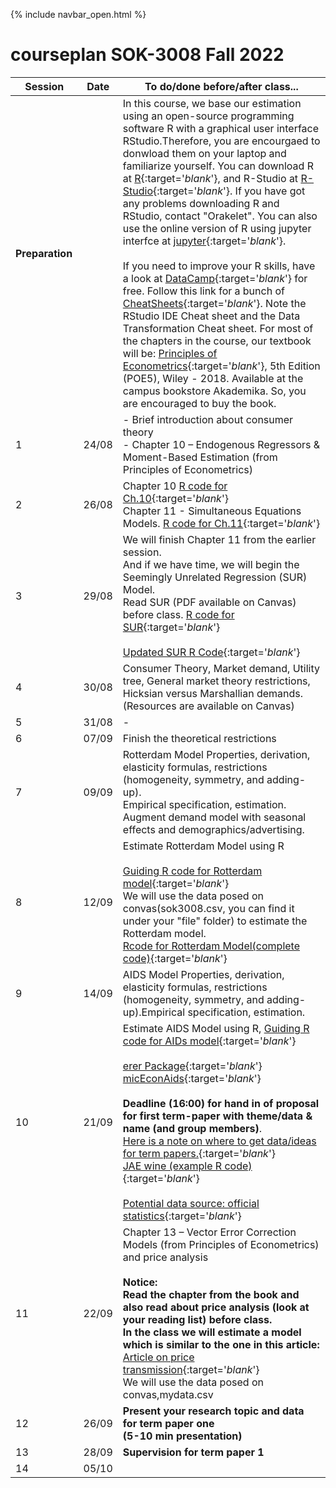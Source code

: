 {% include navbar_open.html %}

# courseplan SOK-3008 Fall 2022

| Session <img width=80/>  | Date  |To do/done before/after class... <img width=200/>  |
|-----------------------|---------|-----------------------------------| 
|**Preparation**  | | In this course, we base our estimation using an open-source programming software R with a graphical user interface RStudio.Therefore, you are encourgaed to donwload them on your laptop and familiarize yourself. You can download R at [R](http://www.r-project.org){:target='_blank_'}, and R-Studio at [R-Studio](http://www.rstudio.com){:target='_blank_'}. If you have got any problems downloading R and RStudio, contact "Orakelet". You can also use the online version of R using jupyter interfce at [jupyter](https://www.jupyter.uit.no){:target='_blank_'}.  <br />                                                                                                                                                                                                <br />                                                                                                                                                              If you need to improve your R skills, have a look at [DataCamp](https://www.datacamp.com/courses/free-introduction-to-r){:target='_blank_'} for free. Follow this link for a bunch of [CheatSheets](https://www.rstudio.com/resources/cheatsheets/){:target='_blank_'}. Note the RStudio IDE Cheat sheet and the Data Transformation Cheat sheet. For most of the chapters in the course, our textbook will be: [Principles of Econometrics](http://principlesofeconometrics.com/poe5/poe5.html){:target='_blank_'}, 5th Edition (POE5), Wiley - 2018. Available at the campus bookstore Akademika. So, you are encouraged to buy the book. |                                                   <br />
| 1|24/08 | - Brief introduction about consumer theory <br/> - Chapter 10 – Endogenous Regressors & Moment-Based Estimation (from Principles of Econometrics)|
| 2| 26/08| Chapter 10 [R code for Ch.10](https://github.com/uit-sok-3008-H22/uit-sok-3008-H22.github.io/blob/main/chapter_10.R){:target='_blank_'} <br /> Chapter 11 - Simultaneous Equations Models.  [R code for Ch.11](https://github.com/uit-sok-3008-H22/uit-sok-3008-H22.github.io/blob/main/Chapter%2011.R){:target='_blank_'}  |
| 3| 29/08|We will finish Chapter 11 from the earlier session.<br /> And if we have time, we will begin the Seemingly Unrelated Regression (SUR) Model.  <br /> Read SUR (PDF available on Canvas) before class.  [R code for SUR](https://github.com/uit-sok-3008-H22/uit-sok-3008-H22.github.io/blob/main/SUR.R){:target='_blank_'} <br /> <br /> [Updated SUR R Code](https://github.com/uit-sok-3008-H22/uit-sok-3008-H22.github.io/blob/main/Chapter%2011_and_%20SUR.R){:target='_blank_'} |
| 4| 30/08|Consumer Theory, Market demand, Utility tree, General market theory restrictions,<br /> Hicksian versus Marshallian demands.<br /> (Resources are available on Canvas)|
| 5| 31/08| -| 
| 6| 07/09| Finish the theoretical restrictions | 
| 7| 09/09|Rotterdam Model Properties, derivation, elasticity formulas, restrictions (homogeneity, symmetry, and adding-up).<br /> Empirical specification, estimation. Augment demand model with seasonal effects and demographics/advertising. |
| 8| 12/09|Estimate Rotterdam Model using R <br /> <br />[Guiding R code for Rotterdam model](https://github.com/uit-sok-3008-H22/uit-sok-3008-H22.github.io/blob/main/Rotterdam_model_student.R){:target='_blank_'} <br /> We will use the data posed on convas(sok3008.csv, you can find it under your "file" folder) to estimate the Rotterdam model. <br /> [Rcode for Rotterdam Model(complete code)](https://github.com/uit-sok-3008-H22/uit-sok-3008-H22.github.io/blob/main/Rotterdam_model_complete.R){:target='_blank_'}| 
| 9| 14/09| AIDS Model Properties, derivation, elasticity formulas, restrictions (homogeneity, symmetry, and adding-up).Empirical specification, estimation.| 
| 10|21/09 |Estimate AIDS Model using R, [Guiding R code for AIDs model](https://github.com/uit-sok-3008-H22/uit-sok-3008-H22.github.io/blob/main/Aids_student.R){:target='_blank_'} <br /> <br /> [erer Package](https://cran.r-project.org/web/packages/erer/erer.pdf){:target='_blank_'} <br /> [micEconAids](https://cran.r-project.org/web/packages/micEconAids/micEconAids.pdf){:target='_blank_'}  <br />  <br /> **Deadline (16:00) for hand in of proposal for first term-paper with theme/data & name (and group members)**.<br />   [Here is a note on where to get data/ideas for term papers.](https://docs.google.com/document/d/e/2PACX-1vQgRG6r6bVJ6wbxcSEVwnABVsi8RkV7um6uLWJ7In3dHOWdqt99Lk1OtzPucv52nsvQN5lmx8g3c-EC/pub){:target='_blank_'} <br /> [JAE wine (example R code)](https://github.com/uit-sok-3008-H22/uit-sok-3008-H22.github.io/blob/main/JAE_Wine.R){:target='_blank_'} <br /> <br /> [Potential data source: official statistics](https://github.com/uit-sok-3008-H22/uit-sok-3008-H22.github.io/blob/main/Link%20to%20some%20data%20sources.docx){:target='_blank_'} |
| 11|22/09 |Chapter 13 – Vector Error Correction Models (from Principles of Econometrics) and price analysis <br /> <br /> **Notice:<br />  Read the chapter from the book and also read about price analysis (look at your reading list) before class. <br /> In the class we will estimate a model which is similar to the one in this article:**  [Article on price transmission](https://www.tandfonline.com/doi/full/10.1080/13657305.2014.903309){:target='_blank_'} <br /> We will use the data posed on convas,mydata.csv |
| 12|26/09 |**Present your research topic and data for term paper one <br /> (5-10 min presentation)**|
| 13|28/09 | **Supervision for term paper 1**|
| 14|05/10 ||
